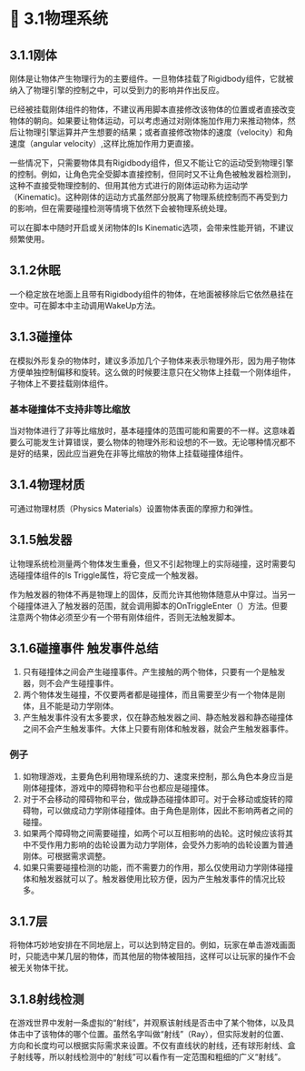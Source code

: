 # 🍏 3.1物理系统

## 3.1.1刚体

刚体是让物体产生物理行为的主要组件。一旦物体挂载了Rigidbody组件，它就被纳入了物理引擎的控制之中，可以受到力的影响并作出反应。

已经被挂载刚体组件的物体，不建议再用脚本直接修改该物体的位置或者直接改变物体的朝向。如果要让物体运动，可以考虑通过对刚体施加作用力来推动物体，然后让物理引擎运算并产生想要的结果；或者直接修改物体的速度（velocity）和角速度（angular velocity）,这样比施加作用力更直接。

一些情况下，只需要物体具有Rigidbody组件，但又不能让它的运动受到物理引擎的控制。例如，让角色完全受脚本直接控制，但同时又不让角色被触发器检测到，这种不直接受物理控制的、但用其他方式进行的刚体运动称为运动学（Kinematic)。这种刚体的运动方式虽然部分脱离了物理系统控制而不再受到力的影响，但在需要碰撞检测等情境下依然下会被物理系统处理。

可以在脚本中随时开启或关闭物体的Is Kinematic选项，会带来性能开销，不建议频繁使用。

## 3.1.2休眠

一个稳定放在地面上且带有Rigidbody组件的物体，在地面被移除后它依然悬挂在空中。可在脚本中主动调用WakeUp方法。

## 3.1.3碰撞体

在模拟外形复杂的物体时，建议多添加几个子物体来表示物理外形，因为用子物体方便单独控制偏移和旋转。这么做的时候要注意只在父物体上挂载一个刚体组件，子物体上不要挂载刚体组件。

### 基本碰撞体不支持非等比缩放

当对物体进行了非等比缩放时，基本碰撞体的范围可能和需要的不一样。这意味着要么可能发生计算错误，要么物体的物理外形和设想的不一致。无论哪种情况都不是好的结果，因此应当避免在非等比缩放的物体上挂载碰撞体组件。

## 3.1.4物理材质

可通过物理材质（Physics Materials）设置物体表面的摩擦力和弹性。

## 3.1.5触发器

让物理系统检测量两个物体发生重叠，但又不引起物理上的实际碰撞，这时需要勾选碰撞体组件的Is Triggle属性，将它变成一个触发器。

作为触发器的物体不再是物理上的固体，反而允许其他物体随意从中穿过。当另一个碰撞体进入了触发器的范围，就会调用脚本的OnTriggleEnter（）方法。但要注意两个物体必须至少有一个带有刚体组件，否则无法触发脚本。

## 3.1.6碰撞事件 触发事件总结

1. 只有碰撞体之间会产生碰撞事件。产生接触的两个物体，只要有一个是触发器，则不会产生碰撞事件。
2. 两个物体发生碰撞，不仅要两者都是碰撞体，而且需要至少有一个物体是刚体，且不能是动力学刚体。
3. 产生触发事件没有太多要求，仅在静态触发器之间、静态触发器和静态碰撞体之间不会产生触发事件。大体上只要有刚体和触发器，就会产生触发器事件。

### 例子

1. 如物理游戏，主要角色利用物理系统的力、速度来控制，那么角色本身应当是刚体碰撞体，游戏中的障碍物和平台也都应是碰撞体。
2. 对于不会移动的障碍物和平台，做成静态碰撞体即可。对于会移动或旋转的障碍物，可以做成动力学刚体碰撞体。由于角色是刚体，因此不影响两者之间的碰撞。
3. 如果两个障碍物之间需要碰撞，如两个可以互相影响的齿轮。这时候应该将其中不受作用力影响的齿轮设置为动力学刚体，会受外力影响的齿轮设置为普通刚体。可根据需求调整。
4. 如果只需要碰撞检测的功能，而不需要力的作用，那么仅使用动力学刚体碰撞体和触发器就可以了。触发器使用比较方便，因为产生触发事件的情况比较多。

## 3.1.7层

将物体巧妙地安排在不同地层上，可以达到特定目的。例如，玩家在单击游戏画面时，只能选中某几层的物体，而其他层的物体被阻挡，这样可以让玩家的操作不会被无关物体干扰。

## 3.1.8射线检测

在游戏世界中发射一条虚拟的“射线”，并观察该射线是否击中了某个物体，以及具体击中了该物体的哪个位置。虽然名字叫做“射线”（Ray），但实际发射的位置、方向和长度均可以根据实际需求来设置。不仅有直线状的射线，还有球形射线、盒子射线等，所以射线检测中的“射线”可以看作有一定范围和粗细的广义“射线”。



